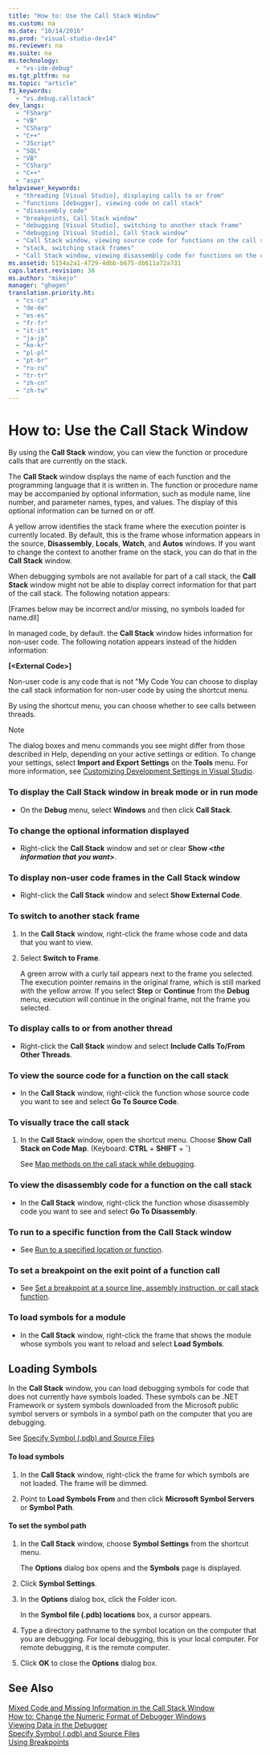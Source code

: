 ```yaml
---
title: "How to: Use the Call Stack Window"
ms.custom: na
ms.date: "10/14/2016"
ms.prod: "visual-studio-dev14"
ms.reviewer: na
ms.suite: na
ms.technology: 
  - "vs-ide-debug"
ms.tgt_pltfrm: na
ms.topic: "article"
f1_keywords: 
  - "vs.debug.callstack"
dev_langs: 
  - "FSharp"
  - "VB"
  - "CSharp"
  - "C++"
  - "JScript"
  - "SQL"
  - "VB"
  - "CSharp"
  - "C++"
  - "aspx"
helpviewer_keywords: 
  - "threading [Visual Studio], displaying calls to or from"
  - "functions [debugger], viewing code on call stack"
  - "disassembly code"
  - "breakpoints, Call Stack window"
  - "debugging [Visual Studio], switching to another stack frame"
  - "debugging [Visual Studio], Call Stack window"
  - "Call Stack window, viewing source code for functions on the call stack"
  - "stack, switching stack frames"
  - "Call Stack window, viewing disassembly code for functions on the call stack"
ms.assetid: 5154a2a1-4729-4dbb-b675-db611a72a731
caps.latest.revision: 38
ms.author: "mikejo"
manager: "ghogen"
translation.priority.ht: 
  - "cs-cz"
  - "de-de"
  - "es-es"
  - "fr-fr"
  - "it-it"
  - "ja-jp"
  - "ko-kr"
  - "pl-pl"
  - "pt-br"
  - "ru-ru"
  - "tr-tr"
  - "zh-cn"
  - "zh-tw"
---
```

# How to: Use the Call Stack Window
By using the **Call Stack** window, you can view the function or procedure calls that are currently on the stack.  
  
 The **Call Stack** window displays the name of each function and the programming language that it is written in. The function or procedure name may be accompanied by optional information, such as module name, line number, and parameter names, types, and values. The display of this optional information can be turned on or off.  
  
 A yellow arrow identifies the stack frame where the execution pointer is currently located. By default, this is the frame whose information appears in the source, **Disassembly**, **Locals**, **Watch**, and **Autos** windows. If you want to change the context to another frame on the stack, you can do that in the **Call Stack** window.  
  
 When debugging symbols are not available for part of a call stack, the **Call Stack** window might not be able to display correct information for that part of the call stack. The following notation appears:  
  
 [Frames below may be incorrect and/or missing, no symbols loaded for name.dll]  
  
 In managed code, by default. the **Call Stack** window hides information for non-user code. The following notation appears instead of the hidden information:  
  
 **[\<External Code>]**  
  
 Non-user code is any code that is not "My Code You can choose to display the call stack information for non-user code by using the shortcut menu.  
  
 By using the shortcut menu, you can choose whether to see calls between threads.  
  
> [!NOTE]
>  The dialog boxes and menu commands you see might differ from those described in Help, depending on your active settings or edition. To change your settings, select **Import and Export Settings** on the **Tools** menu. For more information, see [Customizing Development Settings in Visual Studio](http://msdn.microsoft.com/en-us/22c4debb-4e31-47a8-8f19-16f328d7dcd3).  
  
### To display the Call Stack window in break mode or in run mode  
  
-   On the **Debug** menu, select **Windows** and then click **Call Stack**.  
  
### To change the optional information displayed  
  
-   Right-click the **Call Stack** window and set or clear **Show \<***the information that you want***>**.  
  
### To display non-user code frames in the Call Stack window  
  
-   Right-click the **Call Stack** window and select **Show External Code**.  
  
### To switch to another stack frame  
  
1.  In the **Call Stack** window, right-click the frame whose code and data that you want to view.  
  
2.  Select **Switch to Frame**.  
  
     A green arrow with a curly tail appears next to the frame you selected. The execution pointer remains in the original frame, which is still marked with the yellow arrow. If you select **Step** or **Continue** from the **Debug** menu, execution will continue in the original frame, not the frame you selected.  
  
### To display calls to or from another thread  
  
-   Right-click the **Call Stack** window and select **Include Calls To/From Other Threads**.  
  
### To view the source code for a function on the call stack  
  
-   In the **Call Stack** window, right-click the function whose source code you want to see and select **Go To Source Code**.  
  
### To visually trace the call stack  
  
1.  In the **Call Stack** window, open the shortcut menu. Choose **Show Call Stack on Code Map**. (Keyboard: **CTRL** + **SHIFT** + **`**)  
  
     See [Map methods on the call stack while debugging](../debugger/map-methods-on-the-call-stack-while-debugging-in-visual-studio.md).  
  
### To view the disassembly code for a function on the call stack  
  
-   In the **Call Stack** window, right-click the function whose disassembly code you want to see and select **Go To Disassembly**.  
  
### To run to a specific function from the Call Stack window  
  
-   See [Run to a specified location or function](../debugger/navigating-through-code-with-the-debugger.md#BKMK_Run_to_a_specified_location_or_function).  
  
### To set a breakpoint on the exit point of a function call  
  
-   See [Set a breakpoint at a source line, assembly instruction, or call stack function](../debugger/using-breakpoints.md#BKMK_Set_a_breakpoint_at_a_source_line__assembly_instruction__or_call_stack_function_).  
  
### To load symbols for a module  
  
-   In the **Call Stack** window, right-click the frame that shows the module whose symbols you want to reload and select **Load Symbols**.  
  
## Loading Symbols  
 In the **Call Stack** window, you can load debugging symbols for code that does not currently have symbols loaded. These symbols can be .NET Framework or system symbols downloaded from the Microsoft public symbol servers or symbols in a symbol path on the computer that you are debugging.  
  
 See [Specify Symbol (.pdb) and Source Files](../debugger/specify-symbol--.pdb--and-source-files-in-the-visual-studio-debugger.md)  
  
#### To load symbols  
  
1.  In the **Call Stack** window, right-click the frame for which symbols are not loaded. The frame will be dimmed.  
  
2.  Point to **Load Symbols From** and then click **Microsoft Symbol Servers** or **Symbol Path**.  
  
#### To set the symbol path  
  
1.  In the **Call Stack** window, choose **Symbol Settings** from the shortcut menu.  
  
     The **Options** dialog box opens and the **Symbols** page is displayed.  
  
2.  Click **Symbol Settings**.  
  
3.  In the **Options** dialog box, click the Folder icon.  
  
     In the **Symbol file (.pdb) locations** box, a cursor appears.  
  
4.  Type a directory pathname to the symbol location on the computer that you are debugging. For local debugging, this is your local computer. For remote debugging, it is the remote computer.  
  
5.  Click **OK** to close the **Options** dialog box.  
  
## See Also  
 [Mixed Code and Missing Information in the Call Stack Window](../debugger/mixed-code-and-missing-information-in-the-call-stack-window.md)   
 [How to: Change the Numeric Format of Debugger Windows](../Topic/How%20to:%20Change%20the%20Numeric%20Format%20of%20Debugger%20Windows.md)   
 [Viewing Data in the Debugger](../debugger/viewing-data-in-the-debugger.md)   
 [Specify Symbol (.pdb) and Source Files](../debugger/specify-symbol--.pdb--and-source-files-in-the-visual-studio-debugger.md)   
 [Using Breakpoints](../debugger/using-breakpoints.md)